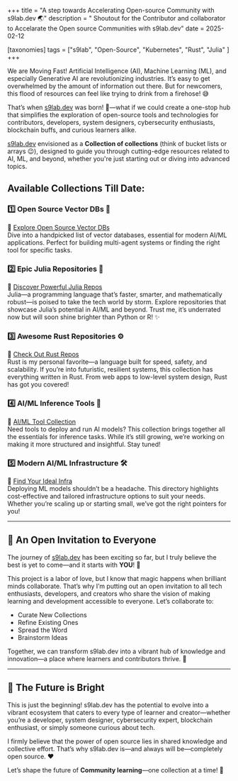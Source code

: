 +++
title = "A step towards Accelerating Open-source Community with s9lab.dev 🌏"
description = " Shoutout for the Contributor and collaborator to Accelarate the Open source Communities with s9lab.dev"
date = 2025-02-12

[taxonomies] 
tags = ["s9lab", "Open-Source", "Kubernetes", "Rust", "Julia" ]
+++

We are Moving Fast! Artificial Intelligence (AI), Machine Learning (ML), and especially Generative AI are revolutionizing industries. It’s easy to get overwhelmed by the amount of information out there. But for newcomers, this flood of resources can feel like trying to drink from a firehose! 😅 

That’s when [s9lab.dev](https://s9lab.dev) was born! 🎉—what if we could create a one-stop hub that simplifies the exploration of open-source tools and technologies for contributors, developers, system designers, cybersecurity enthusiasts, blockchain buffs, and curious learners alike.

 [s9lab.dev](https://s9lab.dev) envisioned as a **Collection of collections** (think of bucket lists or arrays 😉), designed to guide you through cutting-edge resources related to AI, ML, and beyond, whether you're just starting out or diving into advanced topics.

## Available Collections Till Date:

### 1️⃣ Open Source Vector DBs 🫙
🔗 [Explore Open Source Vector DBs](https://s9lab.dev/oss-vectordb-repos/)  
Dive into a handpicked list of vector databases, essential for modern AI/ML applications. Perfect for building multi-agent systems or finding the right tool for specific tasks.

### 2️⃣ Epic Julia Repositories 🧪
🔗 [Discover Powerful Julia Repos](https://s9lab.dev/awsome-julia-repos/)  
Julia—a programming language that’s faster, smarter, and mathematically robust—is poised to take the tech world by storm. Explore repositories that showcase Julia’s potential in AI/ML and beyond. Trust me, it’s underrated now but will soon shine brighter than Python or R! ✨

### 3️⃣ Awesome Rust Repositories ⚙️
🔗 [Check Out Rust Repos](https://s9lab.dev/awsome-rust-repos/)  
Rust is my personal favorite—a language built for speed, safety, and scalability. If you’re into futuristic, resilient systems, this collection has everything written in Rust. From web apps to low-level system design, Rust has got you covered! 

### 4️⃣ AI/ML Inference Tools 🤖
🔗 [AI/ML Tool Collection](https://s9lab.dev/ai-ml-tool-collection/)  
Need tools to deploy and run AI models? This collection brings together all the essentials for inference tasks. While it’s still growing, we’re working on making it more structured and insightful. Stay tuned! 

### 5️⃣ Modern AI/ML Infrastructure 🛠️
🔗 [Find Your Ideal Infra](https://s9lab.dev/modern-ai-ml-infra/)  
Deploying ML models shouldn’t be a headache. This directory highlights cost-effective and tailored infrastructure options to suit your needs. Whether you’re scaling up or starting small, we’ve got the right pointers for you! 

---

## 🙌 An Open Invitation to Everyone

The journey of [s9lab.dev](https://s9lab.dev) has been exciting so far, but I truly believe the best is yet to come—and it starts with **YOU**! 🌟 

This project is a labor of love, but I know that magic happens when brilliant minds collaborate. That’s why I’m putting out an open invitation to all tech enthusiasts, developers, and creators who share the vision of making learning and development accessible to everyone. Let’s collaborate to:

- Curate New Collections  
- Refine Existing Ones  
- Spread the Word  
- Brainstorm Ideas  

Together, we can transform s9lab.dev into a vibrant hub of knowledge and innovation—a place where learners and contributors thrive. 🚀

---

## 🌟 The Future is Bright

This is just the beginning! s9lab.dev has the potential to evolve into a vibrant ecosystem that caters to every type of learner and creator—whether you’re a developer, system designer, cybersecurity expert, blockchain enthusiast, or simply someone curious about tech.

I firmly believe that the power of open source lies in shared knowledge and collective effort. That’s why s9lab.dev is—and always will be—completely open source. ❤️

Let’s shape the future of **Community learning**—one collection at a time! 🚀
